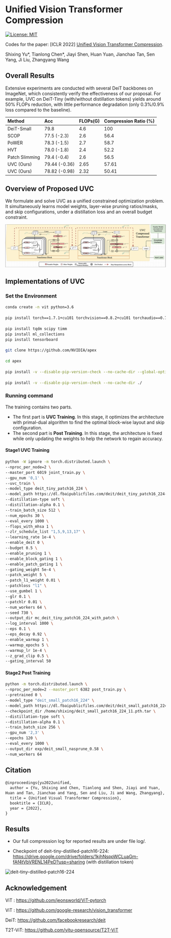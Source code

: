 # Unified Vision Transformer Compression

[![License: MIT](https://camo.githubusercontent.com/fd551ba4b042d89480347a0e74e31af63b356b2cac1116c7b80038f41b04a581/68747470733a2f2f696d672e736869656c64732e696f2f62616467652f4c6963656e73652d4d49542d677265656e2e737667)](https://opensource.org/licenses/MIT)

Codes for the paper: [ICLR 2022] [Unified Vision Transformer Compression](https://openreview.net/pdf?id=9jsZiUgkCZP).

Shixing Yu*, Tianlong Chen*, Jiayi Shen, Huan Yuan, Jianchao Tan, Sen Yang, Ji Liu, Zhangyang Wang



## Overall Results

Extensive experiments are conducted with several DeiT backbones on ImageNet, which consistently verify the effectiveness of our proposal. For example, UVC on DeiT-Tiny (with/without distillation tokens) yields around 50% FLOPs reduction, with little performance degradation (only 0.3%/0.9% loss compared to the baseline).

| Method         | Acc           | FLOPs(G) | Compression Ratio (%) |
| :------------- | :------------ | :------- | :-------------------- |
| DeiT-Small     | 79.8          | 4.6      | 100                   |
| SCOP           | 77.5 (-2.3)   | 2.6      | 56.4                  |
| PoWER          | 78.3 (-1.5)   | 2.7      | 58.7                  |
| HVT            | 78.0 (-1.8)   | 2.4      | 52.2                  |
| Patch Slimming | 79.4 (-0.4)   | 2.6      | 56.5                  |
| UVC (Ours)     | 79.44 (-0.36) | 2.65     | 57.61                 |
| UVC (Ours)     | 78.82 (-0.98) | 2.32     | 50.41                 |



## Overview of Proposed UVC

We formulate and solve UVC as a unified constrained optimization problem. It simultaneously learns model weights, layer-wise pruning ratios/masks, and skip configurations, under a distillation loss and an overall budget constraint.

![architecture](Figs/architecture.png)



## Implementations of UVC

### Set the Environment

```bash
conda create -n vit python=3.6

pip install torch==1.7.1+cu101 torchvision==0.8.2+cu101 torchaudio==0.7.2 -f https://download.pytorch.org/whl/torch_stable.html

pip install tqdm scipy timm
pip install ml_collections
pip install tensorboard

git clone https://github.com/NVIDIA/apex

cd apex

pip install -v --disable-pip-version-check --no-cache-dir --global-option="--cpp_ext" --global-option="--cuda_ext" ./

pip install -v --disable-pip-version-check --no-cache-dir ./
```



### Running command

The training contains two parts. 

* The first part is **UVC Training**. In this stage, it optimizes the architecture with primal-dual algorithm to find the optimal block-wise layout and skip configuration. 
* The second part is **Post Training**. In this stage, the architecture is fixed while only updating the weights to help the network to regain accuracy.

#### Stage1 UVC Training

```bash
python -W ignore -m torch.distributed.launch \
--nproc_per_node=2 \
--master_port 6019 joint_train.py \
--gpu_num '0,1' \
--uvc_train \
--model_type deit_tiny_patch16_224 \
--model_path https://dl.fbaipublicfiles.com/deit/deit_tiny_patch16_224-a1311bcf.pth \
--distillation-type soft \
--distillation-alpha 0.1 \
--train_batch_size 512 \
--num_epochs 30 \
--eval_every 1000 \
--flops_with_mhsa 1 \
--zlr_schedule_list "1,5,9,13,17" \
--learning_rate 1e-4 \
--enable_deit 0 \
--budget 0.5 \
--enable_pruning 1 \
--enable_block_gating 1 \
--enable_patch_gating 1 \
--gating_weight 5e-4 \
--patch_weight 5 \
--patch_l1_weight 0.01 \
--patchloss "l1" \
--use_gumbel 1 \
--glr 0.1 \
--patchlr 0.01 \
--num_workers 64 \
--seed 730 \
--output_dir mc_deit_tiny_patch16_224_with_patch \
--log_interval 1000 \
--eps 0.1 \
--eps_decay 0.92 \
--enable_warmup 1 \
--warmup_epochs 5 \
--warmup_lr 1e-4 \
--z_grad_clip 0.5 \
--gating_interval 50
```

#### Stage2 Post Training

```bash
python -m torch.distributed.launch \
--nproc_per_node=2 --master_port 6382 post_train.py \
--pretrained 0 \
--model_type "deit_small_patch16_224" \
--model_path https://dl.fbaipublicfiles.com/deit/deit_small_patch16_224-cd65a155.pth \
--checkpoint_dir /home/shixing/deit_small_patch16_224_11.pth.tar \
--distillation-type soft \
--distillation-alpha 0.1 \
--train_batch_size 256 \
--gpu_num '2,3' \
--epochs 120 \
--eval_every 1000 \
--output_dir exp/deit_small_nasprune_0.58 \
--num_workers 64
```



## Citation

```
@inproceedings{yu2022unified,
  author = {Yu, Shixing and Chen, Tianlong and Shen, Jiayi and Yuan, Huan and Tan, Jianchao and Yang, Sen and Liu, Ji and Wang, Zhangyang},
  title = {Unified Visual Transformer Compression},
  booktitle = {ICLR},
  year = {2022},
}
```

## Results

* Our full compression log for reported results are under file log/.

* Checkpoint of deit-tiny-distilled-patch16-224: https://drive.google.com/drive/folders/1kjhNsppWCLuaGm-fAf4tVbVRENL14PeD?usp=sharing (with distillation token)
<img width="721" alt="deit-tiny-distilled-patch16-224" src="https://github.com/VITA-Group/UVC/assets/55985788/5c6d1f0d-b49d-4060-aed2-4b179e598e2a">



## Acknowledgement

ViT : https://github.com/jeonsworld/ViT-pytorch

ViT : https://github.com/google-research/vision_transformer

DeiT: https://github.com/facebookresearch/deit

T2T-ViT: https://github.com/yitu-opensource/T2T-ViT

